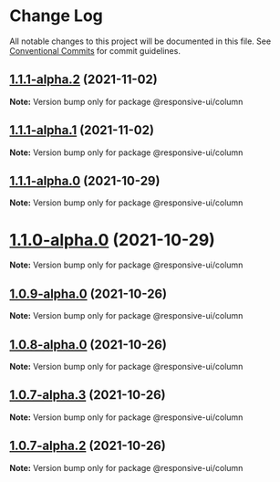 # Change Log

All notable changes to this project will be documented in this file.
See [Conventional Commits](https://conventionalcommits.org) for commit guidelines.

## [1.1.1-alpha.2](https://github.com/wetix/responsive-ui/compare/v1.1.1-alpha.1...v1.1.1-alpha.2) (2021-11-02)

**Note:** Version bump only for package @responsive-ui/column





## [1.1.1-alpha.1](https://github.com/wetix/responsive-ui/compare/v1.1.1-alpha.0...v1.1.1-alpha.1) (2021-11-02)

**Note:** Version bump only for package @responsive-ui/column





## [1.1.1-alpha.0](https://github.com/wetix/responsive-ui/compare/v1.1.0-alpha.0...v1.1.1-alpha.0) (2021-10-29)

**Note:** Version bump only for package @responsive-ui/column





# [1.1.0-alpha.0](https://github.com/wetix/responsive-ui/compare/v1.0.9-alpha.0...v1.1.0-alpha.0) (2021-10-29)

**Note:** Version bump only for package @responsive-ui/column





## [1.0.9-alpha.0](https://github.com/wetix/responsive-ui/compare/v1.0.8-alpha.0...v1.0.9-alpha.0) (2021-10-26)

**Note:** Version bump only for package @responsive-ui/column





## [1.0.8-alpha.0](https://github.com/wetix/responsive-ui/compare/v1.0.7-alpha.3...v1.0.8-alpha.0) (2021-10-26)

**Note:** Version bump only for package @responsive-ui/column





## [1.0.7-alpha.3](https://github.com/wetix/responsive-ui/compare/v1.0.7-alpha.2...v1.0.7-alpha.3) (2021-10-26)

**Note:** Version bump only for package @responsive-ui/column





## [1.0.7-alpha.2](https://github.com/wetix/responsive-ui/compare/v1.0.7-alpha.1...v1.0.7-alpha.2) (2021-10-26)

**Note:** Version bump only for package @responsive-ui/column
